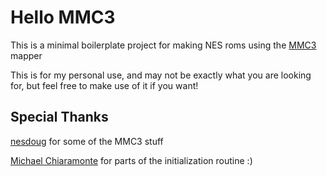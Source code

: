 # Hello MMC3

This is a minimal boilerplate project for making NES roms using the
[MMC3](https://wiki.nesdev.com/w/index.php/MMC3) mapper

This is for my personal use, and may not be exactly what you are looking for,
but feel free to make use of it if you want!

## Special Thanks

[nesdoug](https://github.com/nesdoug) for some of the MMC3 stuff

[Michael Chiaramonte](https://www.youtube.com/channel/UCIp73jJFLgicEywj1e7e-1A)
for parts of the initialization routine :)
